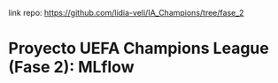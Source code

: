 link repo: https://github.com/lidia-veli/IA_Champions/tree/fase_2

# Proyecto UEFA Champions League (Fase 2): MLflow
